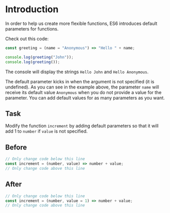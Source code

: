 # Introduction

In order to help us create more flexible functions, ES6 introduces default parameters for functions.

Check out this code:
```javascript
const greeting = (name = "Anonymous") => "Hello " + name;

console.log(greeting("John"));
console.log(greeting());
```
The console will display the strings `Hello John` and `Hello Anonymous`.

The default parameter kicks in when the argument is not specified (it is undefined). As you can see in the example above, the parameter `name` will receive its default value `Anonymous` when you do not provide a value for the parameter. You can add default values for as many parameters as you want.

## Task 
Modify the function `increment` by adding default parameters so that it will add 1 to `number` if `value` is not specified.

## Before

```javascript
// Only change code below this line
const increment = (number, value) => number + value;
// Only change code above this line
```

## After

```javascript
// Only change code below this line
const increment = (number, value = 1) => number + value;
// Only change code above this line
```
